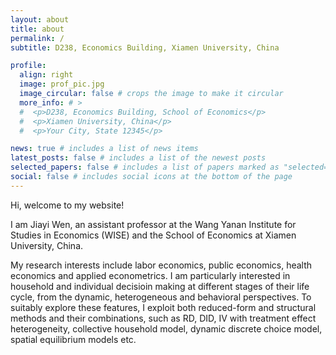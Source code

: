 ```yaml
---
layout: about
title: about
permalink: /
subtitle: D238, Economics Building, Xiamen University, China

profile:
  align: right
  image: prof_pic.jpg
  image_circular: false # crops the image to make it circular
  more_info: # >
  #  <p>D238, Economics Building, School of Economics</p>
  #  <p>Xiamen University, China</p>
  #  <p>Your City, State 12345</p>

news: true # includes a list of news items
latest_posts: false # includes a list of the newest posts
selected_papers: false # includes a list of papers marked as "selected={true}"
social: false # includes social icons at the bottom of the page
---
```


Hi, welcome to my website! 

I am Jiayi Wen, an assistant professor at the Wang Yanan Institute for Studies in Economics (WISE) and the School of Economics at Xiamen University, China.

My research interests include labor economics, public economics, health economics and applied econometrics. I am particularly interested in household and individual decisioin making at different stages of their life cycle, from the dynamic, heterogeneous and behavioral perspectives. To suitably explore these features, I exploit both reduced-form and structural methods and their combinations, such as RD, DID, IV with treatment effect heterogeneity, collective household model, dynamic discrete choice model, spatial equilibrium models etc.



